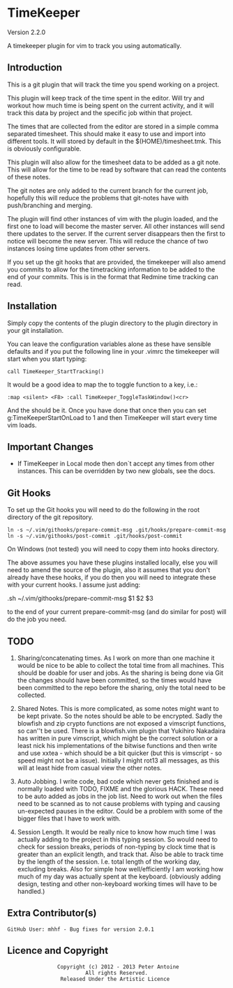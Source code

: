 # TimeKeeper #

Version 2.2.0

A timekeeper plugin for vim to track you using automatically.

## Introduction ##

This is a git plugin that will track the time you spend working on a project.

This plugin will keep track of the time spent in the editor. Will
try and workout how much time is being spent on the current activity,
and it will track this data by project and the specific job within that project.

The times that are collected from the editor are stored in a simple comma separated timesheet.
This should make it easy to use and import into different tools. It will stored
by default in the $(HOME)/timesheet.tmk. This is obviously configurable.

This plugin will also allow for the timesheet data to be added as a
git note. This will allow for the time to be read by software that
can read the contents of these notes.

The git notes are only added to the current branch for the current 
job, hopefully this will reduce the problems that git-notes have with
push/branching and merging.

The plugin will find other instances of vim with the plugin loaded, and the first one to load
will become the master server. All other instances will send there updates to the server. If the
current server disappears then the first to notice will become the new server. This will reduce
the chance of two instances losing time updates from other servers.

If you set up the git hooks that are provided, the timekeeper will also amend you commits to
allow for the timetracking information to be added to the end of your commits. This is in the
format that Redmine time tracking can read.

## Installation ##

Simply copy the contents of the plugin directory to the plugin directory in your git installation.

You can leave the configuration variables alone as these have sensible defaults and if you
put the following line in your .vimrc the timekeeper will start when you start typing:

    call TimeKeeper_StartTracking()

It would be a good idea to map the to toggle function to a key, i.e.:

	:map <silent> <F8> :call TimeKeeper_ToggleTaskWindow()<cr>

And the should be it. Once you have done that once then you can set g:TimeKeeperStartOnLoad to
1 and then TimeKeeper will start every time vim loads.

## Important Changes ##

- If TimeKeeper in Local mode then don`t accept any times from other instances.
  This can be overridden by two new globals, see the docs.

## Git Hooks ##

To set up the Git hooks you will need to do the following in the root directory of the git repository.

    ln -s ~/.vim/githooks/prepare-commit-msg .git/hooks/prepare-commit-msg
    ln -s ~/.vim/githooks/post-commit .git/hooks/post-commit

On Windows (not tested) you will need to copy them into hooks directory.

The above assumes you have these plugins installed locally, else you will need to amend the source of
the plugin, also it assumes that you don't already have these hooks, if you do then you will need
to integrate these with your current hooks. I assume just adding:

   .sh ~/.vim/githooks/prepare-commit-msg $1 $2 $3 

to the end of your current prepare-commit-msg (and do similar for post) will do the job you need.

## TODO ##

1. Sharing/concatenating times.
    As I work on more than one machine it would be nice to be able to collect the total time from
    all machines. This should be doable for user and jobs. As the sharing is being done via Git
	the changes should have been committed, so the times would have been committed to the repo
	before the sharing, only the total need to be collected.

2. Shared Notes.
    This is more complicated, as some notes might want to be kept private. So the notes should be
	able to be encrypted. Sadly the blowfish and zip crypto functions are not exposed a vimscript
	functions, so can''t be used. There is a blowfish.vim plugin that Yukihiro Nakadaira has
	written in pure vimscript, which might be the correct solution or a least nick his
	implementations of the bitwise functions and then write and use xxtea - which should be a
	bit quicker (but this is vimscript - so speed might not be a issue). Initially I might rot13
	all messages, as this will at least hide from casual view the other notes.

3. Auto Jobbing.
	I write code, bad code which never gets finished and is normally loaded with TODO, FIXME
	and the glorious HACK. These need to be auto added as jobs in the job list. Need to work
	out when the files need to be scanned as to not cause problems with typing and causing 
	un-expected pauses in the editor. Could be a problem with some of the bigger files that
	I have to work with.

4. Session Length.
	It would be really nice to know how much time I was actually adding to the project in this
	typing session. So would need to check for session breaks, periods of non-typing by clock
	time that is greater than an explicit length, and track that. Also be able to track time
	by the length of the session. I.e. total length of the working day, excluding breaks. Also
	for simple how well/efficiently I am working how much of my day was actually spent at the
	keyboard. (obviously adding design, testing and other non-keyboard working times will have to
	be handled.)

## Extra Contributor(s) ##

	GitHub User: mhhf - Bug fixes for version 2.0.1

## Licence and Copyright ##
                    Copyright (c) 2012 - 2013 Peter Antoine
                             All rights Reserved.
                     Released Under the Artistic Licence

